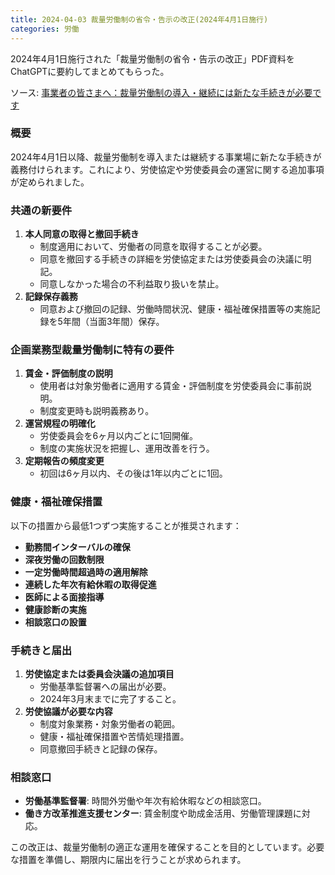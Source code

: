 ```yaml
---
title: 2024-04-03 裁量労働制の省令・告示の改正(2024年4月1日施行)
categories: 労働
---
```


2024年4月1日施行された「裁量労働制の省令・告示の改正」PDF資料をChatGPTに要約してまとめてもらった。

ソース: [事業者の皆さまへ：裁量労働制の導入・継続には新たな手続きが必要です](https://www.mhlw.go.jp/content/001080850.pdf)

### 概要

2024年4月1日以降、裁量労働制を導入または継続する事業場に新たな手続きが義務付けられます。これにより、労使協定や労使委員会の運営に関する追加事項が定められました。

### 共通の新要件
1. **本人同意の取得と撤回手続き**
   - 制度適用において、労働者の同意を取得することが必要。
   - 同意を撤回する手続きの詳細を労使協定または労使委員会の決議に明記。
   - 同意しなかった場合の不利益取り扱いを禁止。
2. **記録保存義務**
   - 同意および撤回の記録、労働時間状況、健康・福祉確保措置等の実施記録を5年間（当面3年間）保存。

### 企画業務型裁量労働制に特有の要件
1. **賃金・評価制度の説明**
   - 使用者は対象労働者に適用する賃金・評価制度を労使委員会に事前説明。
   - 制度変更時も説明義務あり。
2. **運営規程の明確化**
   - 労使委員会を6ヶ月以内ごとに1回開催。
   - 制度の実施状況を把握し、運用改善を行う。
3. **定期報告の頻度変更**
   - 初回は6ヶ月以内、その後は1年以内ごとに1回。

### 健康・福祉確保措置
以下の措置から最低1つずつ実施することが推奨されます：
- **勤務間インターバルの確保**
- **深夜労働の回数制限**
- **一定労働時間超過時の適用解除**
- **連続した年次有給休暇の取得促進**
- **医師による面接指導**
- **健康診断の実施**
- **相談窓口の設置**

### 手続きと届出
1. **労使協定または委員会決議の追加項目**
   - 労働基準監督署への届出が必要。
   - 2024年3月末までに完了すること。
2. **労使協議が必要な内容**
   - 制度対象業務・対象労働者の範囲。
   - 健康・福祉確保措置や苦情処理措置。
   - 同意撤回手続きと記録の保存。

### 相談窓口
- **労働基準監督署**: 時間外労働や年次有給休暇などの相談窓口。
- **働き方改革推進支援センター**: 賃金制度や助成金活用、労働管理課題に対応。

この改正は、裁量労働制の適正な運用を確保することを目的としています。必要な措置を準備し、期限内に届出を行うことが求められます。
